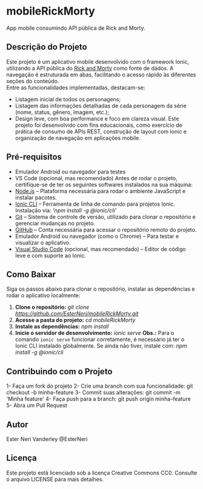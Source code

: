 # mobileRickMorty
App mobile consumindo API pública de Rick and Morty.

## Descrição do Projeto
Este projeto é um aplicativo mobile desenvolvido com o framework Ionic, utilizando a API pública do [Rick and Morty](https://rickandmortyapi.com/) como fonte de dados.
A navegação é estruturada em abas, facilitando o acesso rápido às diferentes seções do conteúdo.  
Entre as funcionalidades implementadas, destacam-se:
- Listagem inicial de todos os personagens;
- Listagem das informações detalhadas de cada personagem da série (nome, status, gênero, imagem, etc.);
- Design leve, com boa performance e foco em clareza visual.
Este projeto foi desenvolvido com fins educacionais, como exercício de prática de consumo de APIs REST, construção de layout com Ionic e organização de navegação em aplicações mobile.

## Pré-requisitos
- Emulador Android ou navegador para testes
- VS Code (opcional, mas recomendado)
Antes de rodar o projeto, certifique-se de ter os seguintes softwares instalados na sua máquina:
- [Node.js](https://nodejs.org/) – Plataforma necessária para rodar o ambiente JavaScript e instalar pacotes.
- [Ionic CLI](https://ionicframework.com/docs/cli) – Ferramenta de linha de comando para projetos Ionic. Instalação via: *'npm install -g @ionic/cli'*
- [Git](https://git-scm.com/) – Sistema de controle de versão, utilizado para clonar o repositório e gerenciar mudanças no projeto.
- [GitHub](https://github.com/) – Conta necessária para acessar o repositório remoto do projeto.
- Emulador Android ou navegador (como o Chrome) – Para testar e visualizar o aplicativo.
- [Visual Studio Code](https://code.visualstudio.com/) (opcional, mas recomendado) – Editor de código leve e com suporte ao Ionic.

## Como Baixar
Siga os passos abaixo para clonar o repositório, instalar as dependências e rodar o aplicativo localmente:
1. **Clone o repositório:**
   *git clone https://github.com/EsterNeri/mobileRickMorty.git*
2. **Acesse a pasta do projeto:**
   *cd mobileRickMorty*
3. **Instale as dependências:**
   *npm install*
4. **Inicie o servidor de desenvolvimento:**
   *ionic serve*
**Obs.:** Para o comando `ionic serve` funcionar corretamente, é necessário já ter o Ionic CLI instalado globalmente.
Se ainda não tiver, instale com: *npm install -g @ionic/cli*

## Contribuindo com o Projeto
1- Faça um fork do projeto
2- Crie uma branch com sua funcionalidade: git checkout -b minha-feature
3- Commit suas alterações: git commit -m 'Minha feature'
4- Faça push para a branch: git push origin minha-feature
5- Abra um Pull Request

## Autor
Ester Neri Vanderley
@EsterNeri

## Licença
Este projeto está licenciado sob a licença Creative Commons CC0.
Consulte o arquivo LICENSE para mais detalhes.
